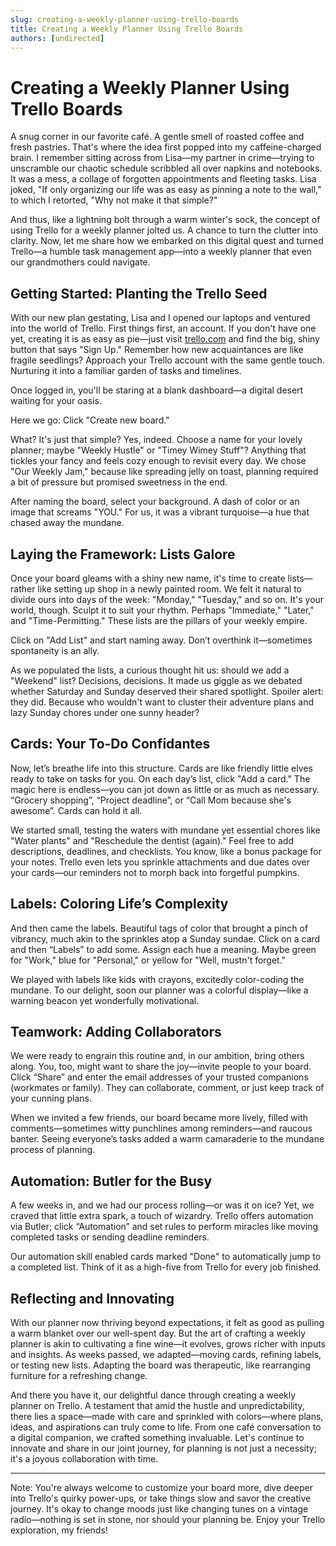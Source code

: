 ```yaml
---
slug: creating-a-weekly-planner-using-trello-boards
title: Creating a Weekly Planner Using Trello Boards
authors: [undirected]
---
```



# Creating a Weekly Planner Using Trello Boards

A snug corner in our favorite café. A gentle smell of roasted coffee and fresh pastries. That's where the idea first popped into my caffeine-charged brain. I remember sitting across from Lisa—my partner in crime—trying to unscramble our chaotic schedule scribbled all over napkins and notebooks. It was a mess, a collage of forgotten appointments and fleeting tasks. Lisa joked, "If only organizing our life was as easy as pinning a note to the wall," to which I retorted, "Why not make it that simple?"

And thus, like a lightning bolt through a warm winter's sock, the concept of using Trello for a weekly planner jolted us. A chance to turn the clutter into clarity. Now, let me share how we embarked on this digital quest and turned Trello—a humble task management app—into a weekly planner that even our grandmothers could navigate.

## Getting Started: Planting the Trello Seed

With our new plan gestating, Lisa and I opened our laptops and ventured into the world of Trello. First things first, an account. If you don't have one yet, creating it is as easy as pie—just visit [trello.com](https://www.trello.com) and find the big, shiny button that says "Sign Up." Remember how new acquaintances are like fragile seedlings? Approach your Trello account with the same gentle touch. Nurturing it into a familiar garden of tasks and timelines.

Once logged in, you'll be staring at a blank dashboard—a digital desert waiting for your oasis.

Here we go: Click "Create new board."

What? It's just that simple? Yes, indeed. Choose a name for your lovely planner; maybe "Weekly Hustle" or "Timey Wimey Stuff"? Anything that tickles your fancy and feels cozy enough to revisit every day. We chose "Our Weekly Jam," because like spreading jelly on toast, planning required a bit of pressure but promised sweetness in the end.

After naming the board, select your background. A dash of color or an image that screams "YOU." For us, it was a vibrant turquoise—a hue that chased away the mundane.

## Laying the Framework: Lists Galore

Once your board gleams with a shiny new name, it's time to create lists—rather like setting up shop in a newly painted room. We felt it natural to divide ours into days of the week: "Monday," "Tuesday," and so on. It's your world, though. Sculpt it to suit your rhythm. Perhaps "Immediate," "Later," and "Time-Permitting." These lists are the pillars of your weekly empire.

Click on "Add List" and start naming away. Don’t overthink it—sometimes spontaneity is an ally.

As we populated the lists, a curious thought hit us: should we add a "Weekend" list? Decisions, decisions. It made us giggle as we debated whether Saturday and Sunday deserved their shared spotlight. Spoiler alert: they did. Because who wouldn't want to cluster their adventure plans and lazy Sunday chores under one sunny header?

## Cards: Your To-Do Confidantes

Now, let’s breathe life into this structure. Cards are like friendly little elves ready to take on tasks for you. On each day’s list, click "Add a card." The magic here is endless—you can jot down as little or as much as necessary. “Grocery shopping”, “Project deadline”, or “Call Mom because she's awesome”. Cards can hold it all.

We started small, testing the waters with mundane yet essential chores like "Water plants" and "Reschedule the dentist (again)." Feel free to add descriptions, deadlines, and checklists. You know, like a bonus package for your notes. Trello even lets you sprinkle attachments and due dates over your cards—our reminders not to morph back into forgetful pumpkins.

## Labels: Coloring Life’s Complexity

And then came the labels. Beautiful tags of color that brought a pinch of vibrancy, much akin to the sprinkles atop a Sunday sundae. Click on a card and then “Labels” to add some. Assign each hue a meaning. Maybe green for "Work," blue for "Personal," or yellow for "Well, mustn't forget."

We played with labels like kids with crayons, excitedly color-coding the mundane. To our delight, soon our planner was a colorful display—like a warning beacon yet wonderfully motivational.

## Teamwork: Adding Collaborators

We were ready to engrain this routine and, in our ambition, bring others along. You, too, might want to share the joy—invite people to your board. Click “Share” and enter the email addresses of your trusted companions (workmates or family). They can collaborate, comment, or just keep track of your cunning plans.

When we invited a few friends, our board became more lively, filled with comments—sometimes witty punchlines among reminders—and raucous banter. Seeing everyone’s tasks added a warm camaraderie to the mundane process of planning.

## Automation: Butler for the Busy

A few weeks in, and we had our process rolling—or was it on ice? Yet, we craved that little extra spark, a touch of wizardry. Trello offers automation via Butler; click “Automation” and set rules to perform miracles like moving completed tasks or sending deadline reminders.

Our automation skill enabled cards marked "Done" to automatically jump to a completed list. Think of it as a high-five from Trello for every job finished.

## Reflecting and Innovating

With our planner now thriving beyond expectations, it felt as good as pulling a warm blanket over our well-spent day. But the art of crafting a weekly planner is akin to cultivating a fine wine—it evolves, grows richer with inputs and insights. As weeks passed, we adapted—moving cards, refining labels, or testing new lists. Adapting the board was therapeutic, like rearranging furniture for a refreshing change.

And there you have it, our delightful dance through creating a weekly planner on Trello. A testament that amid the hustle and unpredictability, there lies a space—made with care and sprinkled with colors—where plans, ideas, and aspirations can truly come to life. From one café conversation to a digital companion, we crafted something invaluable. Let's continue to innovate and share in our joint journey, for planning is not just a necessity; it's a joyous collaboration with time.

---

Note: You're always welcome to customize your board more, dive deeper into Trello's quirky power-ups, or take things slow and savor the creative journey. It's okay to change moods just like changing tunes on a vintage radio—nothing is set in stone, nor should your planning be. Enjoy your Trello exploration, my friends!